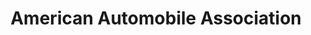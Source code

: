 ---
title: "American Automobile Association"
url: /zanesville/american-automobile-association/
shop: travel agency
---